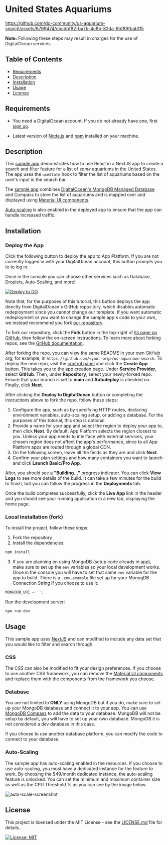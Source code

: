 # United States Aquariums

https://github.com/do-community/us-aquarium-search/assets/6799474/cbcdbf82-ba7b-4c8b-82da-6bf89fbab115

**Note:** Following these steps may result in charges for the use of DigitalOcean services.

## Table of Contents

- [Requirements](#requirements)
- [Description](#description)
- [Installation](#installation)
- [Usage](#usage)
- [License](#license)

## Requirements

- You need a DigitalOcean account. If you do not already have one, first [sign up](https://cloud.digitalocean.com/registrations/new).

- Latest version of [Node.js](https://nodejs.org/en/download/) and [npm](https://www.npmjs.com/get-npm) installed on your machine.

## Description

This [sample app](https://oyster-app-rpxke.ondigitalocean.app/) demonstrates how to use React in a NextJS app to create a search and filter feature for a list of _some_ aquariums in the United States. The app uses the `useState` hook to filter the list of aquariums based on the user's input in the search bar.

The [sample app](https://oyster-app-rpxke.ondigitalocean.app/) combines [DigitalOcean's MongoDB Managed Database](https://www.digitalocean.com/products/managed-databases-mongodb?utm_team=devrel&utm_source=github&utm_content=managed-databases-mongodb) and Compass to store the list of aquariums and is mapped over and displayed using [Material UI components](https://mui.com/material-ui/).

[Auto-scaling](https://www.digitalocean.com/blog/introducing-cpu-based-autoscaling-app-platform) is also enabled in the deployed app to ensure that the app can handle increased traffic.

## Installation

### Deploy the App

Click the following button to deploy the app to App Platform. If you are not currently logged in with your DigitalOcean account, this button prompts you to to log in.

Once in the console you can choose other services such as Database, Droplets, Auto-Scaling, and more!

[![Deploy to DO](https://www.deploytodo.com/do-btn-blue.svg)](https://cloud.digitalocean.com/apps/new?repo=https://chrisdemars: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@github.com/do-community/us-aquarium-search/tree/main.git)

Note that, for the purposes of this tutorial, this button deploys the app directly from DigitalOcean's GitHub repository, which disables automatic redeployment since you cannot change our template. If you want automatic redeployment or you want to change the sample app's code to your own, we instead recommend you fork [our repository](https://github.com/do-community/us-aquarium-search/tree/main).

To fork our repository, click the **Fork** button in the top-right of [its page on GitHub](https://github.com/do-community/us-aquarium-search/tree/main), then follow the on-screen instructions. To learn more about forking repos, see the [GitHub documentation](https://docs.github.com/en/github/getting-started-with-github/fork-a-repo).

After forking the repo, you can view the same README in your own GitHub org; for example, in `https://github.com/<your-org>/us-aquarium-search`. To deploy the new repo, visit the [control panel](https://cloud.digitalocean.com/apps) and click the **Create App** button. This takes you to the app creation page. Under **Service Provider**, select **GitHub**. Then, under **Repository**, select your newly-forked repo. Ensure that your branch is set to **main** and **Autodeploy** is checked on. Finally, click **Next**.

After clicking the **Deploy to DigitalOcean** button or completing the instructions above to fork the repo, follow these steps:

1. Configure the app, such as by specifying HTTP routes, declaring environment variables, auto-scaling setup, or adding a database. For the purposes of this tutorial, this step is optional.
2. Provide a name for your app and select the region to deploy your app to, then click **Next**. By default, App Platform selects the region closest to you. Unless your app needs to interface with external services, your chosen region does not affect the app's performance, since to all App Platform apps are routed through a global CDN.
3. On the following screen, leave all the fields as they are and click **Next**.
4. Confirm your plan settings and how many containers you want to launch and click **Launch Basic/Pro App**.

After, you should see a **"Building..."** progress indicator. You can click **View Logs** to see more details of the build. It can take a few minutes for the build to finish, but you can follow the progress in the **Deployments** tab.

Once the build completes successfully, click the **Live App** link in the header and you should see your running application in a new tab, displaying the home page.

### Local Installation (fork)

To install the project, follow these steps:

1. Fork the repository
2. Install the dependencies:

```bash
npm install
```

3. If you are planning on using MongoDB (setup code already in app), make sure to set up the `env` variables so your local development works. Once in the console you will have to set that same `env` variable for the app to build.
   There is a `.env.example` file set up for your MonogDB Connection String if you choose to use it:

```js
MONGODB_URI = '';
```

Run the development server:

```bash
npm run dev
```

## Usage

This sample app uses [NextJS](https://nextjs.org/) and can modified to include any data set that you would like to filter and search through.

### CSS

The CSS can also be modified to fit your design preferences. If you choose to use another CSS framework, you can remove the [Material UI components](https://mui.com/material-ui/) and replace them with the components from the framework you choose.

### Database

You are not limited to **ONLY** using MongoDB but if you do, make sure to set up your MongoDB database and connect it to your app. You can use [MongoDB Compass](https://www.mongodb.com/products/tools/compass) to add the data to your database. MongoDB will not be setup by default, you will have to set up your own database. MongoDB it is not considered a dev database in this case.

If you choose to use another database platform, you can modify the code to connect to your database.

### Auto-Scaling

The sample app has auto-scaling enabled in the resources. If you choose to use auto-scaling, you must have a dedicated instance for the feature to work. By choosing the $49/month dedicated instance, the auto-scaling feature is unlocked. You can set the minimum and maximum container size as well as the CPU Threshold % as you can see by the image below.

![auto-scale-screenshot](https://github.com/do-community/us-aquarium-search/assets/6799474/9f7b9781-4451-4af1-a28e-d07528921e6a)

## License

This project is licensed under the MIT License - see the [LICENSE.md](LICENSE.md) file for details.

[![License: MIT](https://img.shields.io/badge/License-MIT-yellow.svg)](https://opensource.org/licenses/MIT)
